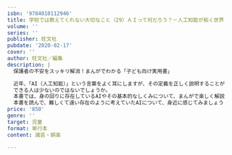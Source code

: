 ```yaml
---
isbn: '9784010112946'
title: 学校では教えてくれない大切なこと（29）ＡＩって何だろう？－人工知能が拓く世界－
volume: ''
series: ''
publisher: 旺文社
pubdate: '2020-02-17'
cover: ''
author: 旺文社／編集
description: |
  保護者の不安をスッキリ解消！まんがでわかる「子ども向け実用書」　

  近年、「AI（人工知能）」という言葉をよく耳にしますが、その定義を正しく説明することが
  できる人は少ないのではないでしょうか。
  本書では、身の回りに存在しているAIやその基本的なしくみについて、まんがで楽しく解説しています。
  本書を読んで、難しくて遠い存在のように考えていたAIについて、身近に感じてみましょう！
price: '850'
genre: ''
target: 児童
format: 単行本
content: 諸芸・娯楽

---
```

